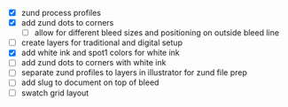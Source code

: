 - [x] zund process profiles
- [x] add zund dots to corners
  - [ ] allow for different bleed sizes and positioning on outside bleed line
- [ ] create layers for traditional and digital setup
- [x] add white ink and spot1 colors for white ink
- [ ] add zund dots to corners with white ink
- [ ] separate zund profiles to layers in illustrator for zund file prep
- [ ] add slug to document on top of bleed
- [ ] swatch grid layout
